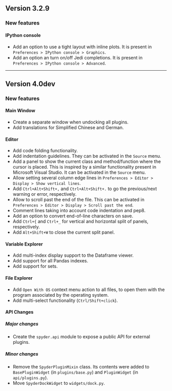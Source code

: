 ## Version 3.2.9

### New features

#### IPython console

* Add an option to use a tight layout with inline plots. It is
  present in `Preferences > IPython console > Graphics`.
* Add an option an turn on/off Jedi completions. It is present
  in `Preferences > IPython console > Advanced`.

----

## Version 4.0dev

### New features

#### Main Window

* Create a separate window when undocking all plugins.
* Add translations for Simplified Chinese and German.

#### Editor
* Add code folding functionality.
* Add indentation guidelines. They can be activated in the
  `Source` menu.
* Add a panel to show the current class and method/function
  where the cursor is placed. This is inspired by a similar
  functionality present in Microsoft Visual Studio. It can be
  activated in the `Source` menu.
* Allow setting several column edge lines in
  `Preferences > Editor > Display > Show vertical lines`.
* Add `Ctrl+Alt+Shift+,` and `Ctrl+Alt+Shift+.` to go the
  previous/next warning or error, respectively.
* Allow to scroll past the end of the file. This can be
  activated in
  `Preferences > Editor > Display > Scroll past the end`.
* Comment lines taking into account code indentation and pep8.
* Add an option to convert end-of-line characters on save.
* Add `Ctrl+{` and `Ctrl+_` for vertical and horizontal split
  of panels, respectively.
* Add `Alt+Shift+W` to close the current split panel.

#### Variable Explorer

* Add multi-index display support to the Dataframe viewer.
* Add support for all Pandas indexes.
* Add support for sets.

#### File Explorer

* Add `Open With OS` context menu action to all files, to open
  them with the program associated by the operating system.
* Add multi-select functionality (`Ctrl/Shift+click`).

#### API Changes

##### Major changes
* Create the `spyder.api` module to expose a public API for external
  plugins.

##### Minor changes
* Remove the `SpyderPluginMixin` class. Its contents were added to
  `BasePluginWidget` (in `plugins/base.py`) and `PluginWidget` (in
  `api/plugins.py`).
* Move `SpyderDockWidget` to `widgets/dock.py`.